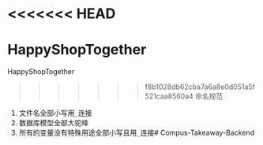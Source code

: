 <<<<<<< HEAD
=======
# HappyShopTogether
HappyShopTogether

>>>>>>> f8b1028db62cba7a6a8e0d051a5f521caa8560a4
命名规范
1. 文件名全部小写用`_`连接
2. 数据库模型全部大驼峰
3. 所有的变量没有特殊用途全部小写且用`_`连接# Compus-Takeaway-Backend
